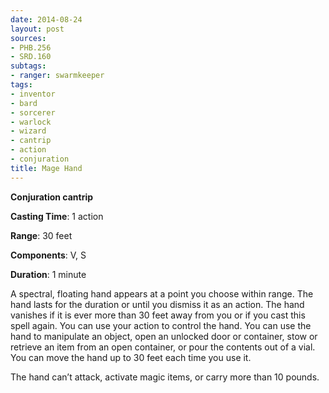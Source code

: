```yaml
---
date: 2014-08-24
layout: post
sources:
- PHB.256
- SRD.160
subtags:
- ranger: swarmkeeper
tags:
- inventor
- bard
- sorcerer
- warlock
- wizard
- cantrip
- action
- conjuration
title: Mage Hand
---
```


**Conjuration cantrip**

**Casting Time**: 1 action

**Range**: 30 feet

**Components**: V, S

**Duration**: 1 minute

A spectral, floating hand appears at a point you choose within range. The hand lasts for the duration or until you dismiss it as an action. The hand vanishes if it is ever more than 30 feet away from you or if you cast this spell again.
You can use your action to control the hand. You can use the hand to manipulate an object, open an unlocked door or container, stow or retrieve an item from an open container, or pour the contents out of a vial. You can move the hand up to 30 feet each time you use it. 

The hand can’t attack, activate magic items, or carry more than 10 pounds.
